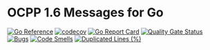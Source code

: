 # OCPP 1.6 Messages for Go

[![Go Reference](https://pkg.go.dev/badge/github.com/aasanchez/ocpp16messages.svg)](https://pkg.go.dev/github.com/aasanchez/ocpp16messages)
[![codecov](https://codecov.io/gh/aasanchez/ocpp16messages/branch/main/graph/badge.svg?token=1I9VVL7DWO)](https://codecov.io/gh/aasanchez/ocpp16messages)
[![Go Report Card](https://goreportcard.com/badge/github.com/aasanchez/ocpp16_messages)](https://goreportcard.com/report/github.com/aasanchez/ocpp16_messages)
[![Quality Gate Status](https://sonarcloud.io/api/project_badges/measure?project=aasanchez_ocpp16_messages&metric=alert_status)](https://sonarcloud.io/summary/new_code?id=aasanchez_ocpp16_messages)
[![Bugs](https://sonarcloud.io/api/project_badges/measure?project=aasanchez_ocpp16_messages&metric=bugs)](https://sonarcloud.io/summary/new_code?id=aasanchez_ocpp16_messages)
[![Code Smells](https://sonarcloud.io/api/project_badges/measure?project=aasanchez_ocpp16_messages&metric=code_smells)](https://sonarcloud.io/summary/new_code?id=aasanchez_ocpp16_messages)
[![Duplicated Lines (%)](https://sonarcloud.io/api/project_badges/measure?project=aasanchez_ocpp16_messages&metric=duplicated_lines_density)](https://sonarcloud.io/summary/new_code?id=aasanchez_ocpp16_messages)
